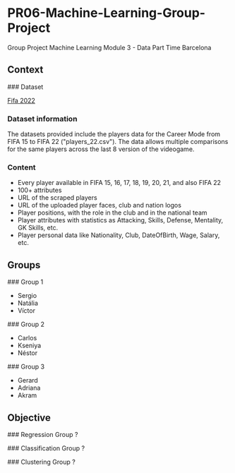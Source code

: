 # PR06-Machine-Learning-Group-Project
Group Project Machine Learning Module 3 - Data Part Time Barcelona

## Context

### Dataset

[Fifa 2022](https://www.kaggle.com/stefanoleone992/fifa-22-complete-player-dataset?select=players_22.csv)

### Dataset information

The datasets provided include the players data for the Career Mode from FIFA 15 to FIFA 22 ("players_22.csv"). The data allows multiple comparisons for the same players across the last 8 version of the videogame.

### Content

* Every player available in FIFA 15, 16, 17, 18, 19, 20, 21, and also FIFA 22
* 100+ attributes
* URL of the scraped players
* URL of the uploaded player faces, club and nation logos
* Player positions, with the role in the club and in the national team
* Player attributes with statistics as Attacking, Skills, Defense, Mentality, GK Skills, etc.
* Player personal data like Nationality, Club, DateOfBirth, Wage, Salary, etc.

## Groups

### Group 1
- Sergio
- Natália
- Víctor

### Group 2
- Carlos
- Kseniya
- Néstor

### Group 3
- Gerard
- Adriana
- Akram

## Objective

### Regression
Group ?

### Classification
Group ?

### Clustering
Group ?

